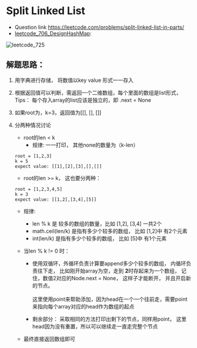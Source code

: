 # Split Linked List
* Question link  https://leetcode.com/problems/split-linked-list-in-parts/
* [leetcode_706_DesignHashMap](./leetcode_725_SplitLinedList.py):

![leetcode_725](https://user-images.githubusercontent.com/37071362/98304566-4a205600-2014-11eb-9c72-2da667005946.PNG)
## 解题思路：

1. 用字典进行存储， 将数值以key value 形式一一存入
2. 根据返回值可以判断，需返回一个二维数组，每个里面的数组是list形式，Tips： 每个存入array的list应该是独立的，即 .next = None

3. 如果root为，k=3，返回值为[[], [], []]

4. 分两种情况讨论
    + root的len < k
        + 规律: 一一打印， 其他none的数量为（k-len）
    ```
    root = [1,2,3]
    k = 5
    expect value: [[1],[2],[3],[],[]]
    ```
    + root的len >= k， 这也要分两种：
    ```
    root = [1,2,3,4,5]
    k = 3
    expect value: [[1,2],[3,4],[5]]
    ```
      + 规律: 
        + len % k 是 较多的数组的数量，比如 [1,2], [3,4] 一共2个
        + math.ceil(len/k) 是指有多少个较多的数组， 比如 [1,2]中 有2个元素
        + int(len/k) 是指有多少个较多的数组， 比如 [5]中 有1个元素
        
      + 当len % k != 0 时：
        + 使用双循环，外循环负责计算要append多少个较多的数组， 内循环负责往下走， 比如刚开始array为空，走到   <strong> 2</strong>时存起来为一个数组， 记住，数值2对应的Node.next = None， 这样子才能断开， 并且开启新的节点。 <br><br>
        这里使用point来帮助添加，因为head在一个一个往前走，需要point来指向每个array对应的head作为数组的起点

        + 剩余部分：
        采取相同的方法打印出剩下的节点，同样用point， 这里head因为没有重置，所以可以继续走一直走完整个节点

    + 最终直接返回数组即可
    
    
